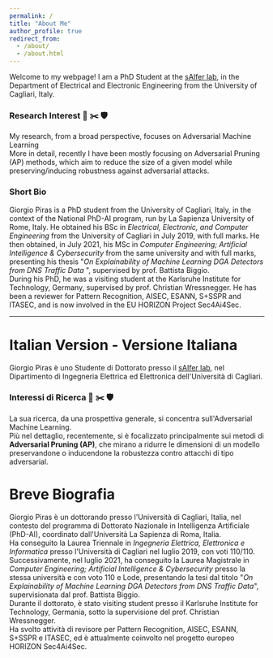 ```yaml
---
permalink: /
title: "About Me"
author_profile: true
redirect_from: 
  - /about/
  - /about.html
---
```


Welcome to my webpage! I am a PhD Student at the [sAIfer lab](https://www.saiferlab.ai/), in the Department of Electrical and Electronic Engineering from the University of Cagliari, Italy.

### Research Interest :grapes: :scissors: :shield:
My research, from a broad perspective, focuses on Adversarial Machine Learning <br> 
More in detail, recently I have been mostly focusing on Adversarial Pruning (AP) methods, which aim to reduce the size of a given model while preserving/inducing robustness against adversarial attacks.

### Short Bio 
Giorgio Piras is a PhD student from the University of Cagliari, Italy, in the context of the National PhD-AI program, run by La Sapienza University of Rome, Italy. 
He obtained his BSc in _Electrical, Electronic, and Computer Engineering_ from the University of Cagliari in July 2019, with full marks. 
He then obtained, in July 2021, his MSc in _Computer Engineering; Artificial Intelligence & Cybersecurity_ from the same university and with full marks, presenting his thesis "_On Explainability of Machine Learning DGA Detectors from DNS Traffic Data_ ", supervised by prof. Battista Biggio.  
During his PhD, he was a visiting student at the Karlsruhe Institute for Technology, Germany, supervised by prof. Christian Wressnegger.
He has been a reviewer for Pattern Recognition, AISEC, ESANN, S+SSPR and ITASEC, and is now involved in the EU HORIZON Project Sec4Ai4Sec. 

--- 

# Italian Version - Versione Italiana 

Giorgio Piras è uno Studente di Dottorato presso il [sAIfer lab](https://www.saiferlab.ai/), nel Dipartimento di Ingegneria Elettrica ed Elettronica dell'Università di Cagliari.

### Interessi di Ricerca :grapes: :scissors: :shield:  
La sua ricerca, da una prospettiva generale, si concentra sull'Adversarial Machine Learning.  
Più nel dettaglio, recentemente, si è focalizzato principalmente sui metodi di **Adversarial Pruning (AP)**, che mirano a ridurre le dimensioni di un modello preservandone o inducendone la robustezza contro attacchi di tipo adversarial.

# Breve Biografia  
Giorgio Piras è un dottorando presso l'Università di Cagliari, Italia, nel contesto del programma di Dottorato Nazionale in Intelligenza Artificiale (PhD-AI), coordinato dall'Università La Sapienza di Roma, Italia.  
Ha conseguito la Laurea Triennale in _Ingegneria Elettrica, Elettronica e Informatica_ presso l'Università di Cagliari nel luglio 2019, con voti 110/110.  
Successivamente, nel luglio 2021, ha conseguito la Laurea Magistrale in _Computer Engineering; Artificial Intelligence & Cybersecurity_ presso la stessa università e con voto 110 e Lode, presentando la tesi dal titolo "_On Explainability of Machine Learning DGA Detectors from DNS Traffic Data_", supervisionata dal prof. Battista Biggio.  
Durante il dottorato, è stato visiting student presso il Karlsruhe Institute for Technology, Germania, sotto la supervisione del prof. Christian Wressnegger.  
Ha svolto attività di revisore per Pattern Recognition, AISEC, ESANN, S+SSPR e ITASEC, ed è attualmente coinvolto nel progetto europeo HORIZON Sec4Ai4Sec.
